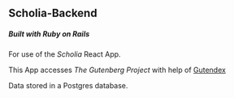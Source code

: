 ## Scholia-Backend

##### _Built with Ruby on Rails_

  For use of the _Scholia_ React App. 
  
  This App accesses _The Gutenberg Project_ with help of [Gutendex](http://gutendex.com/)
  
  Data stored in a Postgres database.  
